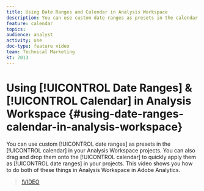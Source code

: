 ```yaml
---
title: Using Date Ranges and Calendar in Analysis Workspace
description: You can use custom date ranges as presets in the calendar in your Analysis Workspace projects. You can also drag and drop them onto the calendar to quickly apply them as date ranges in your projects. This video shows you how to do both of these things in Analysis Workspace in Adobe Analytics.
feature: calendar
topics: 
audience: analyst
activity: use
doc-type: feature video
team: Technical Marketing
kt: 2013
---
```


# Using [!UICONTROL Date Ranges] & [!UICONTROL Calendar] in Analysis Workspace {#using-date-ranges-calendar-in-analysis-workspace}

You can use custom [!UICONTROL date ranges] as presets in the [!UICONTROL calendar] in your Analysis Workspace projects. You can also drag and drop them onto the [!UICONTROL calendar] to quickly apply them as [!UICONTROL date ranges] in your projects. This video shows you how to do both of these things in Analysis Workspace in Adobe Analytics.

>[!VIDEO](https://video.tv.adobe.com/v/23973/?quality=12)
